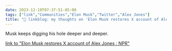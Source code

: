 ```yaml
---
date: 2023-12-10T07:37:51-05:00
tags: ["link","Communities","Elon Musk","Twitter","Alex Jones"]
title: "🔗 linkblog: my thoughts on 'Elon Musk restores X account of Alex Jones : NPR'"
---
```

Musk keeps digging his hole deeper and deeper.

[link to "Elon Musk restores X account of Alex Jones : NPR"](https://www.npr.org/2023/12/10/1218431610/elon-musk-restores-x-account-of-conspiracy-theorist-alex-jones)